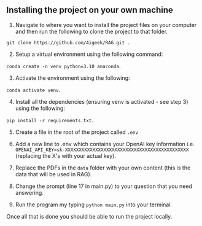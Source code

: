 ## Installing the project on your own machine
1) Navigate to where you want to install the project files on your computer and then run the following to clone the project to that folder.

``git clone https://github.com/4igeek/RAG.git .`` 

2) Setup a virtual environment using the following command: 

``conda create -n venv python=3.10 anaconda``.

3) Activate the environment using the following: 

``conda activate venv``.

4) Install all the dependencies (ensuring venv is activated - see step 3) using the following: 

``pip install -r requirements.txt``.

5) Create a file in the root of the project called `.env`

6) Add a new line to .env which contains your OpenAI key information i.e. `OPENAI_API_KEY=sk-XXXXXXXXXXXXXXXXXXXXXXXXXXXXXXXXXXXXXXXXXXXXX` (replacing the X's with your actual key).

7) Replace the PDFs in the `data` folder with your own content (this is the data that will be used in RAG).

8) Change the prompt (line 17 in main.py) to your question that you need answering.

9) Run the program my typing `python main.py` into your terminal.

Once all that is done you should be able to run the project locally.